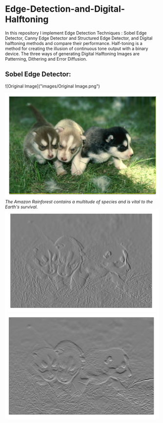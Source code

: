 # Edge-Detection-and-Digital-Halftoning

In this repository I implement Edge Detection Techniques : Sobel Edge Detector, Canny Edge Detector and Structured Edge Detector, and Digital halftoning methods and compare their performance. Half-toning is a method for creating the illusion of continuous tone output with a binary device. The three ways of generating Digital Halftoning Images are Patterning, Dithering and Error Diffusion.

## Sobel Edge Detector:



![Original Image]("images/Original Image.png")
<!-- <img src="images/Original Image.png" alt="foo bar" title="title"/> -->
<img src="images/Original Image.png" alt="Original Image">
<em>The Amazon Rainforest contains a multitude of species and is vital to the Earth's survival.</em>

<img src="images/X-gradient.png"/>

<img src="images/Y-gradient.png"/>



